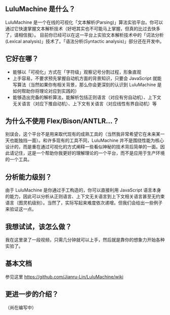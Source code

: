 ## LuluMachine 是什么？
LuluMachine 是一个在线的可视化「文本解析(Parsing)」算法实验平台。你可以通过它快速掌握文本解析技术（好吧其实也不可能马上掌握，但真的比过去快多了，请相信我）。
目前你已经可以在这一平台上实验文本解析技术中的「词法分析(Lexical analysis)」技术了。「语法分析(Syntactic analysis)」部分还在开发中。

## 它好在哪？
* 能够以「可视化」方式在「字符级」观察记号分割过程，形象直观
* 上手容易，不要求预先掌握自动机方面的背景知识，只要会 JavaScript 就能写算法（当然如果你有相关背景，那么你会更深刻的认识到 LuluMachine 是如何帮助你将理论对应到实践的）
* 能够造出完备的解析算法，能解析包括正则语言（对应有穷自动机）、上下文无关语言（对应下推自动机）、上下文有关语言（对应线性有界自动机）等

## 为什么不使用 Flex/Bison/ANTLR...？
别误会，这个平台不是用来取代现有的成熟工具的（当然我非常希望它在未来某一天也能独挡一面）。和许多现有的工具不同，LuluMachine 并不是围绕性能为核心设计的，而是重在通过可视化的方式阐释一些看似神秘的技术背后简单的一面。因此请记住，这是一个帮助你我更好的理解理论的一个平台，而不是应用于生产环境的一个工具。

## 分析能力级别？
由于 LuluMachine 是你通过手工构造的，你可以直接利用 JavaScript 语言本身的能力，因此可以分析从正则语言、上下文无关语言到上下文相关语言甚至无约束语言（图灵机级别）。当然了，实际写起来难度依次递增。但我们会给出一些例子来验证这一点。

## 我想试试，该怎么做？
我在这里录了一段视频，只需几分钟就可以上手，然后就是靠你的想象力开始各种实验了。

## 基本文档
参见这里 https://github.com/Jianru-Lin/LuluMachine/wiki

## 更进一步的介绍？
（尚在编写中）

